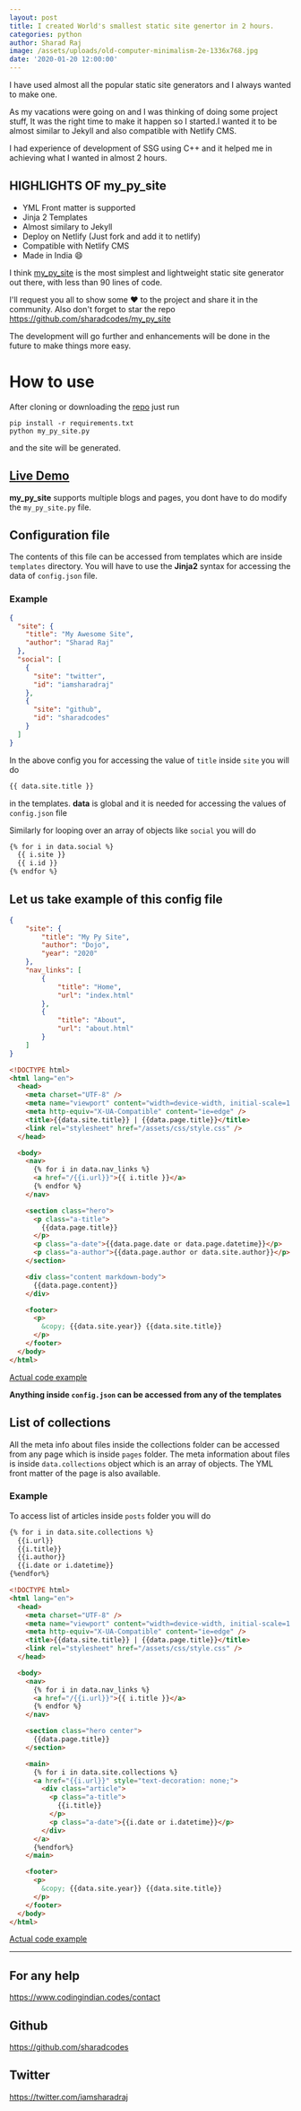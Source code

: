 ```yaml
---
layout: post
title: I created World's smallest static site genertor in 2 hours.
categories: python
author: Sharad Raj
image: /assets/uploads/old-computer-minimalism-2e-1336x768.jpg
date: '2020-01-20 12:00:00'
---
```

I have used almost all the popular static site generators and I always wanted to make one.

As my vacations were going on and I was thinking of doing some project stuff, It was the right time to make it happen so I started.I wanted it to be almost similar to Jekyll and also compatible with Netlify CMS. 

I had experience of development of SSG using C++ and it helped me in achieving what I wanted in almost 2 hours. 

## HIGHLIGHTS OF my_py_site

  * YML Front matter is supported
  * Jinja 2 Templates
  * Almost similary to Jekyll
  * Deploy on Netlify (Just fork and add it to netlify)
  * Compatible with Netlify CMS
  * Made in India :smile:

I think [my_py_site](https://github.com/sharadcodes/my_py_site) is the most 
simplest and lightweight static site generator out there, with less than
90 lines of code.

I'll request you all to show some ♥ to the project and share it in the community. Also don't forget to star the repo https://github.com/sharadcodes/my_py_site

The development will go further and enhancements will be done in the future to make things more easy.

# How to use

After cloning or downloading the [repo](https://github.com/sharadcodes/my_py_site) just run
```
pip install -r requirements.txt
python my_py_site.py
```
and the site will be generated.

## [Live Demo](https://mypysite.netlify.com/)

**my_py_site** supports multiple blogs and pages, you dont have to do modify the `my_py_site.py` file.

## Configuration file

The contents of this file can be accessed from templates which are inside `templates` directory. You will have to use the **Jinja2** syntax for accessing the data of `config.json` file.

### Example

```json
{
  "site": {
    "title": "My Awesome Site",
    "author": "Sharad Raj"
  },
  "social": [
    {
      "site": "twitter",
      "id": "iamsharadraj"
    },
    {
      "site": "github",
      "id": "sharadcodes"
    }    
  ]
}
```

In the above config you for accessing the value of `title` inside `site` you will do

```bash
{{ data.site.title }}
```

in the templates. **data** is global and it is needed for accessing the values of `config.json` file

Similarly for looping over an array of objects like `social` you will do

```bash
{% for i in data.social %}
  {{ i.site }}
  {{ i.id }}
{% endfor %}
```

## Let us take example of this config file

```json
{
    "site": {
        "title": "My Py Site",
        "author": "Dojo",
        "year": "2020"
    },
    "nav_links": [
        {
            "title": "Home",
            "url": "index.html"
        },
        {
            "title": "About",
            "url": "about.html"
        }
    ]
}
```

```html
<!DOCTYPE html>
<html lang="en">
  <head>
    <meta charset="UTF-8" />
    <meta name="viewport" content="width=device-width, initial-scale=1.0" />
    <meta http-equiv="X-UA-Compatible" content="ie=edge" />
    <title>{{data.site.title}} | {{data.page.title}}</title>
    <link rel="stylesheet" href="/assets/css/style.css" />
  </head>

  <body>
    <nav>
      {% for i in data.nav_links %}
      <a href="/{{i.url}}">{{ i.title }}</a>
      {% endfor %}
    </nav>

    <section class="hero">
      <p class="a-title">
        {{data.page.title}}
      </p>
      <p class="a-date">{{data.page.date or data.page.datetime}}</p>
      <p class="a-author">{{data.page.author or data.site.author}}</p>
    </section>

    <div class="content markdown-body">
      {{data.page.content}}
    </div>

    <footer>
      <p>
        &copy; {{data.site.year}} {{data.site.title}}
      </p>
    </footer>
  </body>
</html>
```
[Actual code example](https://github.com/sharadcodes/my_py_site/blob/master/templates/post.html)

**Anything inside `config.json` can be accessed from any of the templates**

## List of collections

All the meta info about files inside the collections folder can be accessed from any page which is inside `pages` folder.
The meta information about files is inside `data.collections` object which is an array of objects. The YML front matter of the page is also available.

### Example

To access list of articles inside `posts` folder you will do

```bash
{% for i in data.site.collections %}
  {{i.url}}
  {{i.title}}
  {{i.author}}
  {{i.date or i.datetime}}
{%endfor%}
```

```html
<!DOCTYPE html>
<html lang="en">
  <head>
    <meta charset="UTF-8" />
    <meta name="viewport" content="width=device-width, initial-scale=1.0" />
    <meta http-equiv="X-UA-Compatible" content="ie=edge" />
    <title>{{data.site.title}} | {{data.page.title}}</title>
    <link rel="stylesheet" href="/assets/css/style.css" />
  </head>

  <body>
    <nav>
      {% for i in data.nav_links %}
      <a href="/{{i.url}}">{{ i.title }}</a>
      {% endfor %}
    </nav>

    <section class="hero center">
      {{data.page.title}}
    </section>

    <main>
      {% for i in data.site.collections %}
      <a href="{{i.url}}" style="text-decoration: none;">
        <div class="article">
          <p class="a-title">
            {{i.title}}
          </p>
          <p class="a-date">{{i.date or i.datetime}}</p>
        </div>
      </a>
      {%endfor%}
    </main>

    <footer>
      <p>
        &copy; {{data.site.year}} {{data.site.title}}
      </p>
    </footer>
  </body>
</html>
```

[Actual code example](https://github.com/sharadcodes/my_py_site/blob/master/templates/blog.html)

---

## For any help
https://www.codingindian.codes/contact

## Github
https://github.com/sharadcodes

## Twitter
https://twitter.com/iamsharadraj
